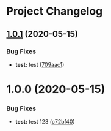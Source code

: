 # Project Changelog

## [1.0.1](https://github.com/ThornWalli/test-action/compare/v1.0.0...v1.0.1) (2020-05-15)


### Bug Fixes

* **test:** test ([709aac1](https://github.com/ThornWalli/test-action/commit/709aac1088d26bc2172766de9c0220cb26679980))

# 1.0.0 (2020-05-15)


### Bug Fixes

* **test:** test 123 ([c72bf40](https://github.com/ThornWalli/test-action/commit/c72bf4055695dd694bc3582703d125b5b534e97b))
